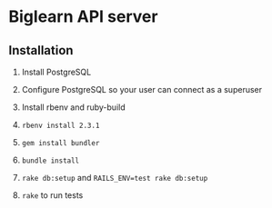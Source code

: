 # Biglearn API server

## Installation

1. Install PostgreSQL

2. Configure PostgreSQL so your user can connect as a superuser

3. Install rbenv and ruby-build

4. `rbenv install 2.3.1`

5. `gem install bundler`

6. `bundle install`

7. `rake db:setup` and `RAILS_ENV=test rake db:setup`

8. `rake` to run tests
